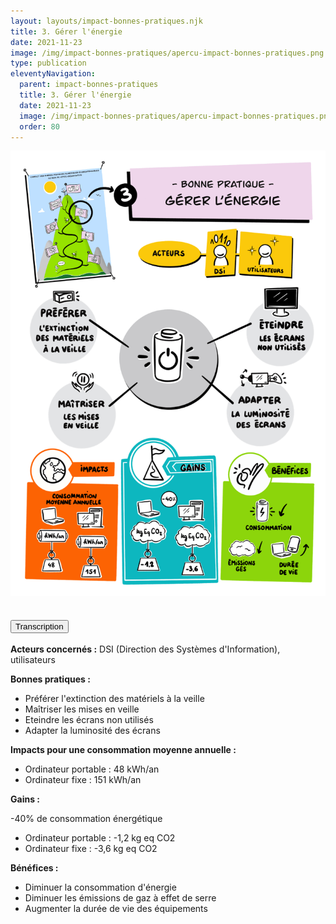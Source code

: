 ```yaml
---
layout: layouts/impact-bonnes-pratiques.njk
title: 3. Gérer l'énergie 
date: 2021-11-23
image: /img/impact-bonnes-pratiques/apercu-impact-bonnes-pratiques.png
type: publication
eleventyNavigation:
  parent: impact-bonnes-pratiques
  title: 3. Gérer l'énergie
  date: 2021-11-23
  image: /img/impact-bonnes-pratiques/apercu-impact-bonnes-pratiques.png
  order: 80
---
```


<img src="/img/impact-bonnes-pratiques/sd/BPN3-GererEnergie.png" class="fr-responsive-img" alt="" />

<section class="fr-accordion">
  <h2 class="fr-accordion__title">
    <button class="fr-accordion__btn" aria-expanded="false" aria-controls="accordion-transcription">Transcription</button>
  </h2>
  <div class="fr-collapse" id="accordion-transcription">

**Acteurs concernés :** DSI (Direction des Systèmes d'Information), utilisateurs

**Bonnes pratiques :**

  * Préférer l'extinction des matériels à la veille
  * Maîtriser les mises en veille
  * Eteindre les écrans non utilisés
  * Adapter la luminosité des écrans  

**Impacts pour une consommation moyenne annuelle :**

  * Ordinateur portable : 48 kWh/an
  * Ordinateur fixe : 151 kWh/an
  
**Gains :**
    
-40% de consommation énergétique 
  * Ordinateur portable : -1,2 kg eq CO2
  * Ordinateur fixe : -3,6 kg eq CO2

**Bénéfices :**

  * Diminuer la consommation d'énergie
  * Diminuer les émissions de gaz à effet de serre
  * Augmenter la durée de vie des équipements

  </div>
</section>

